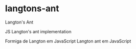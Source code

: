 # langtons-ant
Langton's Ant

JS Langton's ant implementation

Formiga de Langton em JavaScript
Langton ant em JavaScript
